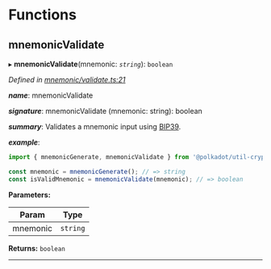 

# Functions

<a id="mnemonicvalidate"></a>

##  mnemonicValidate

▸ **mnemonicValidate**(mnemonic: *`string`*): `boolean`

*Defined in [mnemonic/validate.ts:21](https://github.com/polkadot-js/common/blob/b53a677/packages/util-crypto/src/mnemonic/validate.ts#L21)*

*__name__*: mnemonicValidate

*__signature__*: mnemonicValidate (mnemonic: string): boolean

*__summary__*: Validates a mnemonic input using [BIP39](https://github.com/bitcoin/bips/blob/master/bip-0039.mediawiki).

*__example__*:   
```javascript
import { mnemonicGenerate, mnemonicValidate } from '@polkadot/util-crypto';

const mnemonic = mnemonicGenerate(); // => string
const isValidMnemonic = mnemonicValidate(mnemonic); // => boolean
```

**Parameters:**

| Param | Type |
| ------ | ------ |
| mnemonic | `string` |

**Returns:** `boolean`

___

